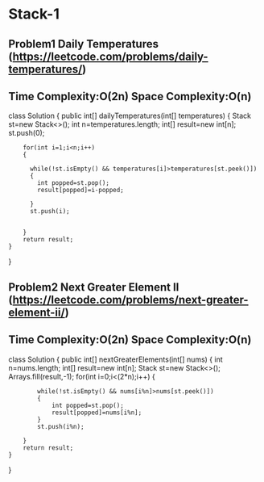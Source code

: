 # Stack-1

## Problem1 Daily Temperatures (https://leetcode.com/problems/daily-temperatures/)
## Time Complexity:O(2n) Space Complexity:O(n)
class Solution {
    public int[] dailyTemperatures(int[] temperatures) {
        Stack<Integer> st=new Stack<>();
        int n=temperatures.length;
        int[] result=new int[n];
        st.push(0);

        for(int i=1;i<n;i++)
        {
           
          while(!st.isEmpty() && temperatures[i]>temperatures[st.peek()])
          {
            int popped=st.pop();
            result[popped]=i-popped;

          }
          st.push(i);
         

        }
        return result;
    }
}
## Problem2 Next Greater Element II (https://leetcode.com/problems/next-greater-element-ii/)
## Time Complexity:O(2n) Space Complexity:O(n)
class Solution {
    public int[] nextGreaterElements(int[] nums) {
        int n=nums.length;
        int[] result=new int[n];
        Stack<Integer> st=new Stack<>();
        Arrays.fill(result,-1);
        for(int i=0;i<(2*n);i++)
        {
           

            while(!st.isEmpty() && nums[i%n]>nums[st.peek()])
            {
                int popped=st.pop();
                result[popped]=nums[i%n];
            }
            st.push(i%n);
            
        }
        return result;
    }
}
